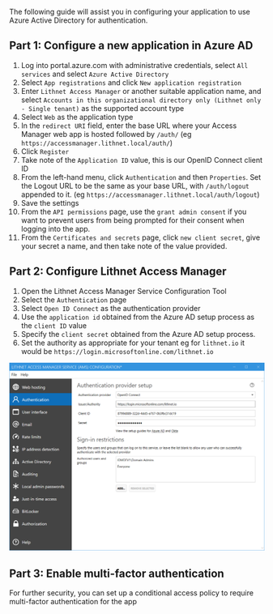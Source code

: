 The following guide will assist you in configuring your application to use Azure Active Directory for authentication. 
## Part 1: Configure a new application in Azure AD
1. Log into portal.azure.com with administrative credentials, select `All services` and select `Azure Active Directory`
2. Select `App registrations` and click `New application registration`
3. Enter `Lithnet Access Manager` or another suitable application name, and select `Accounts in this organizational directory only (Lithnet only - Single tenant)` as the supported account type
4. Select `Web` as the application type
5. In the `redirect URI` field, enter the base URL where your Access Manager web app is hosted followed by `/auth/` (eg `https://accessmanager.lithnet.local/auth/`)
6. Click `Register`
7. Take note of the `Application ID` value, this is our OpenID Connect client ID
8. From the left-hand menu, click `Authentication` and then `Properties`. Set the Logout URL to be the same as your base URL, with `/auth/logout` appended to it. (eg `https://accessmanager.lithnet.local/auth/logout`)
9. Save the settings
10. From the `API permissions` page, use the `grant admin consent` if you want to prevent users from being prompted for their consent when logging into the app.
11. From the `Certificates and secrets` page, click `new client secret`, give your secret a name, and then take note of the value provided.

## Part 2: Configure Lithnet Access Manager
1. Open the Lithnet Access Manager Service Configuration Tool
2. Select the `Authentication` page
3. Select `Open ID Connect` as the authentication provider
4. Use the `application id` obtained from the Azure AD setup process as the `client ID` value
5. Specify the `client secret` obtained from the Azure AD setup process.
6. Set the authority as appropriate for your tenant eg for `lithnet.io` it would be `https://login.microsoftonline.com/lithnet.io`

![](images/ui-page-authentication-oidc-azuread.png)

## Part 3: Enable multi-factor authentication
For further security, you can set up a conditional access policy to require multi-factor authentication for the app